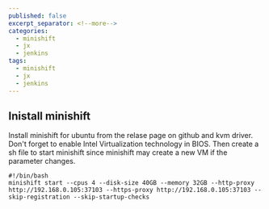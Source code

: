 ```yaml
---
published: false
excerpt_separator: <!--more-->
categories:
  - minishift
  - jx
  - jenkins
tags:
  - minishift
  - jx
  - jenkins
---
```

## Inistall minishift
Install minishift for ubuntu from the relase page on github and kvm driver. Don't forget to enable Intel Virtualization technology in BIOS. Then create a sh file to start minishift since minishift may create a new VM if the parameter changes.

	#!/bin/bash
	minishift start --cpus 4 --disk-size 40GB --memory 32GB --http-proxy http://192.168.0.105:37103 --https-proxy http://192.168.0.105:37103 --skip-registration --skip-startup-checks

